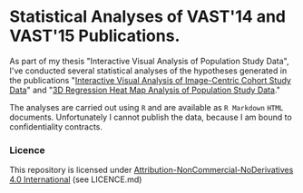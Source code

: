 # Statistical Analyses of VAST'14 and VAST'15 Publications.

As part of my thesis "Interactive Visual Analysis of Population Study Data", I've conducted several statistical analyses of the hypotheses generated in the publications "[Interactive Visual Analysis of Image-Centric Cohort Study Data](http://dx.doi.org/10.1109/TVCG.2014.2346591)" and "[3D Regression Heat Map Analysis of Population Study Data](http://dx.doi.org/10.1109/tvcg.2015.2468291)."

The analyses are carried out using `R` and are available as `R Markdown` `HTML` documents. Unfortunately I cannot publish the data, because I am bound to confidentiality contracts.

### Licence
This repository is licensed under [Attribution-NonCommercial-NoDerivatives 4.0 International](https://creativecommons.org/licenses/by-nc-nd/4.0/) (see LICENCE.md)